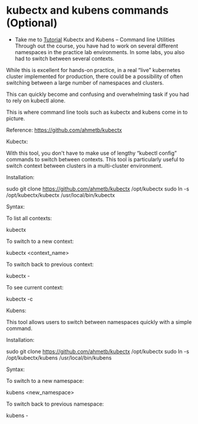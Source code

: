 # kubectx and kubens commands (Optional)
  - Take me to [Tutorial](https://kodekloud.com/topic/kubectx-and-kubens-command-line-utilities/)
Kubectx and Kubens – Command line Utilities
Through out the course, you have had to work on several different namespaces in the practice lab environments. In some labs, you also had to switch between several contexts.



While this is excellent for hands-on practice, in a real “live” kubernetes cluster implemented for production, there could be a possibility of often switching between a large number of namespaces and clusters.



This can quickly become and confusing and overwhelming task if you had to rely on kubectl alone.



This is where command line tools such as kubectx and kubens come in to picture.



Reference: https://github.com/ahmetb/kubectx



Kubectx:

With this tool, you don't have to make use of lengthy “kubectl config” commands to switch between contexts. This tool is particularly useful to switch context between clusters in a multi-cluster environment.



Installation:

sudo git clone https://github.com/ahmetb/kubectx /opt/kubectx
sudo ln -s /opt/kubectx/kubectx /usr/local/bin/kubectx


Syntax:

To list all contexts:

kubectx



To switch to a new context:

kubectx <context_name>



To switch back to previous context:

kubectx -



To see current context:

kubectx -c





Kubens:

This tool allows users to switch between namespaces quickly with a simple command.

Installation:

sudo git clone https://github.com/ahmetb/kubectx /opt/kubectx
sudo ln -s /opt/kubectx/kubens /usr/local/bin/kubens


Syntax:

To switch to a new namespace:

kubens <new_namespace>



To switch back to previous namespace:

kubens -
